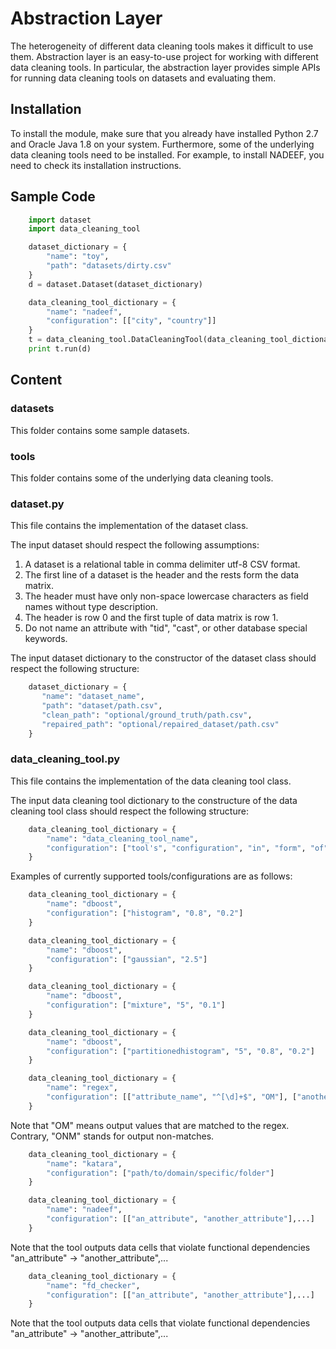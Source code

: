 # Abstraction Layer
The heterogeneity of different data cleaning tools makes it difficult to use them. Abstraction layer is an easy-to-use project for working with different data cleaning tools. In particular, the abstraction layer provides simple APIs for running data cleaning tools on datasets and evaluating them. 


## Installation
To install the module, make sure that you already have installed Python 2.7 and Oracle Java 1.8 on your system. Furthermore, some of the underlying data cleaning tools need to be installed. For example, to install NADEEF, you need to check its installation instructions.


## Sample Code
```python
    import dataset
    import data_cleaning_tool

    dataset_dictionary = {
        "name": "toy",
        "path": "datasets/dirty.csv"
    }
    d = dataset.Dataset(dataset_dictionary)

    data_cleaning_tool_dictionary = {
        "name": "nadeef",
        "configuration": [["city", "country"]]
    }
    t = data_cleaning_tool.DataCleaningTool(data_cleaning_tool_dictionary)
    print t.run(d)

``` 


## Content
### datasets
This folder contains some sample datasets.

### tools
This folder contains some of the underlying data cleaning tools.

### dataset.py
This file contains the implementation of the dataset class.

The input dataset should respect the following assumptions:
   1. A dataset is a relational table in comma delimiter utf-8 CSV format.
   2. The first line of a dataset is the header and the rests form the data matrix.
   3. The header must have only non-space lowercase characters as field names without type description.
   4. The header is row 0 and the first tuple of data matrix is row 1.
   5. Do not name an attribute with "tid", "cast", or other database special keywords.

The input dataset dictionary to the constructor of the dataset class should respect the following structure:
```python
    dataset_dictionary = {
       "name": "dataset_name",
       "path": "dataset/path.csv",
       "clean_path": "optional/ground_truth/path.csv",
       "repaired_path": "optional/repaired_dataset/path.csv"
    }
```

### data_cleaning_tool.py
This file contains the implementation of the data cleaning tool class.

The input data cleaning tool dictionary to the constructure of the data cleaning tool class should respect the following structure:
```python
    data_cleaning_tool_dictionary = {
        "name": "data_cleaning_tool_name",
        "configuration": ["tool's", "configuration", "in", "form", "of", "a", "list"]
    }
```
Examples of currently supported tools/configurations are as follows:
```python 
    data_cleaning_tool_dictionary = {
        "name": "dboost",
        "configuration": ["histogram", "0.8", "0.2"]
    }
```
```python
    data_cleaning_tool_dictionary = {
        "name": "dboost",
        "configuration": ["gaussian", "2.5"]
    }
```
```python
    data_cleaning_tool_dictionary = {
        "name": "dboost",
        "configuration": ["mixture", "5", "0.1"]
    }
```
```python
    data_cleaning_tool_dictionary = {
        "name": "dboost",
        "configuration": ["partitionedhistogram", "5", "0.8", "0.2"]
    }
```
```python
    data_cleaning_tool_dictionary = {
        "name": "regex",
        "configuration": [["attribute_name", "^[\d]+$", "OM"], ["another_attribute_name", "^[a-z]+$", "ONM"],...]
    }
```
Note that "OM" means output values that are matched to the regex. Contrary, "ONM" stands for output non-matches.
```python
    data_cleaning_tool_dictionary = {
        "name": "katara",
        "configuration": ["path/to/domain/specific/folder"]
    }
```
```python
    data_cleaning_tool_dictionary = {
        "name": "nadeef",
        "configuration": [["an_attribute", "another_attribute"],...]
    }
```
Note that the tool outputs data cells that violate functional dependencies "an_attribute" -> "another_attribute",...
```python
    data_cleaning_tool_dictionary = {
        "name": "fd_checker",
        "configuration": [["an_attribute", "another_attribute"],...]
    }
```
Note that the tool outputs data cells that violate functional dependencies "an_attribute" -> "another_attribute",...
